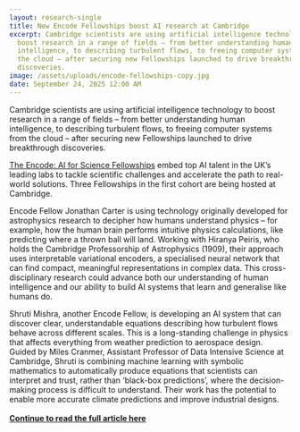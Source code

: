 ```yaml
---
layout: research-single
title: New Encode Fellowships boost AI research at Cambridge
excerpt: Cambridge scientists are using artificial intelligence technology to
  boost research in a range of fields – from better understanding human
  intelligence, to describing turbulent flows, to freeing computer systems from
  the cloud – after securing new Fellowships launched to drive breakthrough
  discoveries.
image: /assets/uploads/encode-fellowships-copy.jpg
date: September 24, 2025 12:00 AM
---
```

Cambridge scientists are using artificial intelligence technology to boost research in a range of fields – from better understanding human intelligence, to describing turbulent flows, to freeing computer systems from the cloud – after securing new Fellowships launched to drive breakthrough discoveries.

[The Encode: AI for Science Fellowships](https://encode.pillar.vc/) embed top AI talent in the UK’s leading labs to tackle scientific challenges and accelerate the path to real-world solutions. Three Fellowships in the first cohort are being hosted at Cambridge.

Encode Fellow Jonathan Carter is using technology originally developed for astrophysics research to decipher how humans understand physics – for example, how the human brain performs intuitive physics calculations, like predicting where a thrown ball will land. Working with Hiranya Peiris, who holds the Cambridge Professorship of Astrophysics (1909), their approach uses interpretable variational encoders, a specialised neural network that can find compact, meaningful representations in complex data. This cross-disciplinary research could advance both our understanding of human intelligence and our ability to build AI systems that learn and generalise like humans do.

Shruti Mishra, another Encode Fellow, is developing an AI system that can discover clear, understandable equations describing how turbulent flows behave across different scales. This is a long-standing challenge in physics that affects everything from weather prediction to aerospace design. Guided by Miles Cranmer, Assistant Professor of Data Intensive Science at Cambridge, Shruti is combining machine learning with symbolic mathematics to automatically produce equations that scientists can interpret and trust, rather than ‘black-box predictions’, where the decision-making process is difficult to understand. Their work has the potential to enable more accurate climate predictions and improve industrial designs.\
\
**[Continue to read the full article here](https://www.cam.ac.uk/news/new-encode-fellowships-boost-ai-research-at-cambridge)**